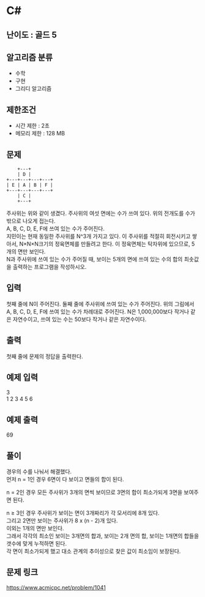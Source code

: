 # C#

## 난이도 : 골드 5

## 알고리즘 분류
  - 수학
  - 구현
  - 그리디 알고리즘

## 제한조건
  - 시간 제한 : 2초
  - 메모리 제한 : 128 MB

## 문제

	    +---+        
	    | D |        
	+---+---+---+---+
	| E | A | B | F |
	+---+---+---+---+
	    | C |        
	    +---+        

주사위는 위와 같이 생겼다. 주사위의 여섯 면에는 수가 쓰여 있다. 위의 전개도를 수가 밖으로 나오게 접는다.<br/>
A, B, C, D, E, F에 쓰여 있는 수가 주어진다.<br/>
지민이는 현재 동일한 주사위를 N^3개 가지고 있다. 이 주사위를 적절히 회전시키고 쌓아서, N×N×N크기의 정육면체를 만들려고 한다. 이 정육면체는 탁자위에 있으므로, 5개의 면만 보인다.<br/>
N과 주사위에 쓰여 있는 수가 주어질 때, 보이는 5개의 면에 쓰여 있는 수의 합의 최솟값을 출력하는 프로그램을 작성하시오.<br/>


## 입력
첫째 줄에 N이 주어진다. 둘째 줄에 주사위에 쓰여 있는 수가 주어진다. 위의 그림에서 A, B, C, D, E, F에 쓰여 있는 수가 차례대로 주어진다. N은 1,000,000보다 작거나 같은 자연수이고, 쓰여 있는 수는 50보다 작거나 같은 자연수이다.<br/>


## 출력
첫째 줄에 문제의 정답을 출력한다.<br/>


## 예제 입력
3<br/>
1 2 3 4 5 6<br/>


## 예제 출력
69<br/>


## 풀이
경우의 수를 나눠서 해결했다.<br/>
먼저 n = 1인 경우 6면이 다 보이고 면들의 합이 된다.<br/>


n = 2인 경우 모든 주사위가 3개의 면씩 보이므로 3면의 합이 최소가되게 3면을 보여주면 된다.<br/>


n ≥ 3인 경우 주사위가 보이는 면이 3개짜리가 각 모서리에 8개 있다.<br/>
그리고 2면만 보이는 주사위가 8 x (n - 2)개 있다.<br/>
이외는 1개의 면만 보인다.<br/>
그래서 각각의 최소인 보이는 3개면의 합과, 보이는 2개 면의 합, 보이는 1개면의 합들을 갯수에 맞게 누적하면 된다.<br/>
각 면이 최소가되게 했고 대소 관계의 추이성으로 찾은 값이 최소임이 보장된다.<br/>


## 문제 링크
https://www.acmicpc.net/problem/1041